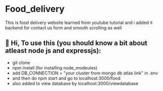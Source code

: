 # Food_delivery

This is food delivery website learned from youtube tutorial and i added it backend for contact us form and smooth scrolling as well 

## 👋 Hi, To use this (you should know a bit about atleast node js and expressjs):
- git clone
- npm install (for installing node_modeules)
- add DB_CONNECTION = "your cluster from mongo db atlas link"   in .env
- and then do npm start and go to localhost:3000/food
- also added to view database  by localhost:3000/viewdatabase

